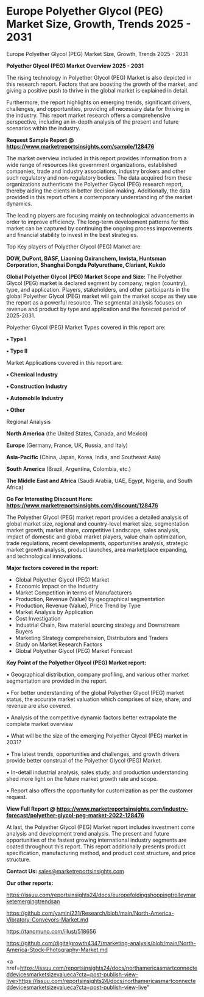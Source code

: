 # Europe Polyether Glycol (PEG) Market Size, Growth, Trends 2025 - 2031
Europe Polyether Glycol (PEG) Market Size, Growth, Trends 2025 - 2031

<Strong> Polyether Glycol (PEG) Market Overview 2025 - 2031</strong>

The rising technology in Polyether Glycol (PEG) Market is also depicted in this research report. Factors that are boosting the growth of the market, and giving a positive push to thrive in the global market is explained in detail.

Furthermore, the report highlights on emerging trends, significant drivers, challenges, and opportunities, providing all necessary data for thriving in the industry. This report market research offers a comprehensive perspective, including an in-depth analysis of the present and future scenarios within the industry.

<strong>Request Sample Report @ <a href=https://www.marketreportsinsights.com/sample/128476>https://www.marketreportsinsights.com/sample/128476</a></strong>

The market overview included in this report provides information from a wide range of resources like government organizations, established companies, trade and industry associations, industry brokers and other such regulatory and non-regulatory bodies. The data acquired from these organizations authenticate the Polyether Glycol (PEG) research report, thereby aiding the clients in better decision making. Additionally, the data provided in this report offers a contemporary understanding of the market dynamics.

The leading players are focusing mainly on technological advancements in order to improve efficiency. The long-term development patterns for this market can be captured by continuing the ongoing process improvements and financial stability to invest in the best strategies.

Top Key players of Polyether Glycol (PEG) Market are:

<strong>DOW, DuPont, BASF, Liaoning Oxiranchem, Invista, Huntsman Corporation, Shanghai Dongda Polyurethane, Clariant, Kukdo</strong>

<strong><b>Global Polyether Glycol (PEG) Market Scope and Size:</b></strong>
The Polyether Glycol (PEG) market is declared segment by company, region (country), type, and application. Players, stakeholders, and other participants in the global Polyether Glycol (PEG) market will gain the market scope as they use the report as a powerful resource. The segmental analysis focuses on revenue and product by type and application and the forecast period of 2025-2031.

Polyether Glycol (PEG) Market Types covered in this report are:

<strong>• Type I

• Type II</strong>

Market Applications covered in this report are:

<strong>• Chemical Industry

• Construction Industry

• Automobile Industry

• Other</strong> 

Regional Analysis

<strong>North America</strong> (the United States, Canada, and Mexico)

<strong>Europe</strong> (Germany, France, UK, Russia, and Italy)

<strong>Asia-Pacific</strong> (China, Japan, Korea, India, and Southeast Asia)

<strong>South America</strong> (Brazil, Argentina, Colombia, etc.)

<strong>The Middle East and Africa</strong> (Saudi Arabia, UAE, Egypt, Nigeria, and South Africa)

<strong>Go For Interesting Discount Here: <a href=https://www.marketreportsinsights.com/discount/128476>https://www.marketreportsinsights.com/discount/128476</a></strong>

The Polyether Glycol (PEG) market report provides a detailed analysis of global market size, regional and country-level market size, segmentation market growth, market share, competitive Landscape, sales analysis, impact of domestic and global market players, value chain optimization, trade regulations, recent developments, opportunities analysis, strategic market growth analysis, product launches, area marketplace expanding, and technological innovations.

<strong><b>Major factors covered in the report:</b></strong>
<ul>
  <li>Global Polyether Glycol (PEG) Market </li>
  <li>Economic Impact on the Industry</li>
  <li>Market Competition in terms of Manufacturers</li>
  <li>Production, Revenue (Value) by geographical segmentation</li>
  <li>Production, Revenue (Value), Price Trend by Type</li>
  <li>Market Analysis by Application</li>
  <li>Cost Investigation</li>
  <li>Industrial Chain, Raw material sourcing strategy and Downstream Buyers</li>
  <li>Marketing Strategy comprehension, Distributors and Traders</li>
  <li>Study on Market Research Factors</li>
  <li>Global Polyether Glycol (PEG) Market Forecast</li>
</ul>

<strong><b>Key Point of the Polyether Glycol (PEG) Market report:</b></strong>

• Geographical distribution, company profiling, and various other market segmentation are provided in the report.

• For better understanding of the global Polyether Glycol (PEG) market status, the accurate market valuation which comprises of size, share, and revenue are also covered.

• Analysis of the competitive dynamic factors better extrapolate the complete market overview

• What will be the size of the emerging Polyether Glycol (PEG) market in 2031?

• The latest trends, opportunities and challenges, and growth drivers provide better construal of the Polyether Glycol (PEG) Market.

• In-detail industrial analysis, sales study, and production understanding shed more light on the future market growth rate and scope.

• Report also offers the opportunity for customization as per the customer request.

<strong><b>View Full Report @ <a href=https://www.marketreportsinsights.com/industry-forecast/polyether-glycol-peg-market-2022-128476>https://www.marketreportsinsights.com/industry-forecast/polyether-glycol-peg-market-2022-128476</a></b></strong>


At last, the Polyether Glycol (PEG) Market report includes investment come analysis and development trend analysis. The present and future opportunities of the fastest growing international industry segments are coated throughout this report. This report additionally presents product specification, manufacturing method, and product cost structure, and price structure.

<strong>Contact Us:</strong>
sales@marketreportsinsights.com

<strong>Our other reports:</strong>

<a href=https://issuu.com/reportsinsights24/docs/europefoldingshoppingtrolleymarketemergingtrendsan>https://issuu.com/reportsinsights24/docs/europefoldingshoppingtrolleymarketemergingtrendsan</a>

<a href=https://github.com/yamini231/Research/blob/main/North-America-Vibratory-Conveyors-Market.md>https://github.com/yamini231/Research/blob/main/North-America-Vibratory-Conveyors-Market.md</a>

<a href=https://tanomuno.com/illust/518656>https://tanomuno.com/illust/518656</a>

<a href=https://github.com/digitalgrowth4347/marketing-analysis/blob/main/North-America-Stock-Photography-Market.md>https://github.com/digitalgrowth4347/marketing-analysis/blob/main/North-America-Stock-Photography-Market.md</a>

<a href=https://issuu.com/reportsinsights24/docs/northamericasmartconnecteddevicesmarketsizevalueca?cta=post-publish-view-live>https://issuu.com/reportsinsights24/docs/northamericasmartconnecteddevicesmarketsizevalueca?cta=post-publish-view-live</a>"
